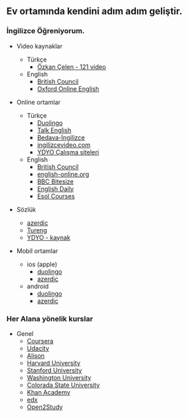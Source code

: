 Ev ortamında kendini adım adım geliştir.
-------------------


### İngilizce Öğreniyorum. 
	
* Video kaynaklar
	* Türkçe
		* [Özkan Çelen - 121 video](https://www.youtube.com/watch?v=RVfWnSL8JHs&list=PLfeJ3p63G20IilOBaFIM74outExcCmrOX) 
	* English
		* [British Council](https://www.youtube.com/user/BritishCouncilLE/playlists)
		* [Oxford Online English](https://www.youtube.com/user/oxfordonlineenglish/playlists)
* Online ortamlar
	* Türkçe
		* [Duolingo](https://tr.duolingo.com/)
		* [Talk English](http://tr.talkenglish.com/)
		* [Bedava-İngilizce](http://www.bedava-ingilizce.com/)
		* [ingilizcevideo.com](http://www.ingilizcevideo.com/)
		* [YDYO Çalışma siteleri](http://www.pau.edu.tr/ydyo/tr/sayfa/ingilizce-calisma-siteleri)
	* English
		* [British Council](http://learnenglish.britishcouncil.org/en)
		* [english-online.org](http://www.english-online.org.uk/)
		* [BBC Bitesize](http://www.bbc.co.uk/education/subjects/zt3rkqt)
		* [English Daily](http://www.english-daily.com/)
		* [Esol Courses](http://www.esolcourses.com/)

* Sözlük
	* [azerdic](https://azerdict.com/)
	* [Tureng](http://tureng.com/tr/turkce-ingilizce)
	* [YDYO - kaynak](http://www.pau.edu.tr/ydyo/tr/sayfa/sozluk)

* Mobil ortamlar
	* ios (apple)
		* [duolingo](https://itunes.apple.com/tr/app/duolingo-learn-languages-for/id570060128?mt=8)
		* [azerdic](https://itunes.apple.com/us/app/azerdict/id467051525)
	* android
		* [duolingo](https://play.google.com/store/apps/details?id=com.duolingo&hl=tr)
		* [azerdic](https://play.google.com/store/apps/details?id=com.amidos.android.azerdict)

### Her Alana yönelik kurslar

* Genel
	* [Coursera](https://www.coursera.org)
	* [Udacity](https://www.udacity.com/courses/all)
	* [Alison](https://alison.com/)
	* [Harvard University](http://www.harvard.edu/about-harvard/frequently-asked-questions/faq-free-courses)
	* [Stanford University](http://scpd.stanford.edu/university-online-courses.jsp?gclid=CKnw4Nuaj64CFSwDQAodlCz7gg)
	* [Washington University](http://www.pce.uw.edu/online/free-courses/)
	* [Colorada State University](http://www.online.colostate.edu/)
	* [Khan Academy](https://tr.khanacademy.org/)
	* [edx](https://www.edx.org/verified-certificate)
	* [Open2Study](https://www.open2study.com/courses)